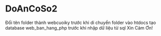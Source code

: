 # DoAnCoSo2
Đổi tên folder thành webcuoiky trước khi di chuyển folder vào htdocs
tạo database web_ban_hang_php trước khi nhập dữ liệu từ sql
Xin Cảm Ơn!

